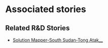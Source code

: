 # Associated stories

<!-- !!DO NOT REMOVE!! start autogenerated hyperlinks -->
## Related R&D Stories
- [Solution Mapper\-South Sudan\-Tong Atak\_\_](/stories/?doc=SolutionMappers_SSD)
<!-- !!DO NOT REMOVE!! end autogenerated hyperlinks -->